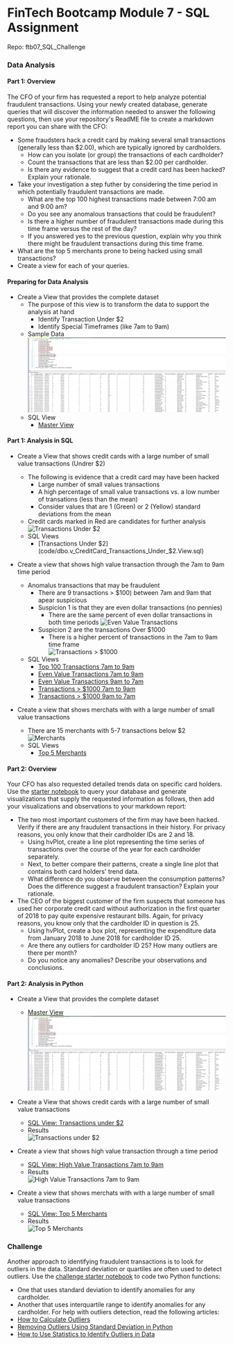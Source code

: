# FinTech Bootcamp Module 7 - SQL Assignment
Repo: ftb07_SQL_Challenge
  
### Data Analysis  
#### Part 1: Overview  
The CFO of your firm has requested a report to help analyze potential fraudulent transactions. Using your newly created database, generate queries that will discover the information needed to answer the following questions, then use your repository's ReadME file to create a markdown report you can share with the CFO:  
* Some fraudsters hack a credit card by making several small transactions (generally less than $2.00), which are typically ignored by cardholders.   
  * How can you isolate (or group) the transactions of each cardholder?  
  * Count the transactions that are less than $2.00 per cardholder.   
  * Is there any evidence to suggest that a credit card has been hacked? Explain your rationale.  
* Take your investigation a step futher by considering the time period in which potentially fraudulent transactions are made.   
  * What are the top 100 highest transactions made between 7:00 am and 9:00 am?  
  * Do you see any anomalous transactions that could be fraudulent?  
  * Is there a higher number of fraudulent transactions made during this time frame versus the rest of the day?  
  * If you answered yes to the previous question, explain why you think there might be fraudulent transactions during this time frame.  
* What are the top 5 merchants prone to being hacked using small transactions?  
* Create a view for each of your queries.  

#### Preparing for Data Analysis
* Create a View that provides the complete dataset  
    * The purpose of this view is to transform the data to support the analysis at hand
      * Identify Transaction Under $2
      * Identify Special Timeframes (like 7am to 9am)
    * Sample Data
      ![Master View](images/ssms_Master_View_Sample.png)
    * SQL View  
      * [Master View](code/dbo.v__CreditCard_Transactions_FullDataset.View.sql)
    
#### Part 1: Analysis in SQL  
* Create a View that shows credit cards with a large number of small value transactions (Undrer $2)  
    * The following is evidence that a credit card may have been hacked
      * Large number of small values transactions
      * A high percentage of small value transactions vs. a low number of transations (less than the mean)
      * Consider values that are 1 (Green) or 2 (Yellow) standard deviations from the mean
    * Credit cards marked in Red are candidates for further analysis  
      ![Transactions Under $2](Analysis_Transactions_Under_2.png)  
    * SQL Views  
      * [Transactions Under $2](code/dbo.v_CreditCard_Transactions_Under_$2.View.sql)  

* Create a view that shows high value transaction through the 7am to 9am time period  
    * Anomalus transactions that may be fraudulent 
      * There are 9 transactions > $100) between 7am and 9am that apear suspicious
      * Suspicion 1 is that they are even dollar transactions (no pennies)   
        * There are the same percent of even dollar transactions in both time periods
        ![Even Value Transactions](Analysis_Transactions_Top100_7to9.png)   
      * Suspicion 2 are the transactions Over $1000 
        * There is a higher percent of transactions in the 7am to 9am time frame    
        ![Transactions > $1000](Analysis_Transactions_Top100_7to9.png) 
    * SQL Views
      * [Top 100 Transactions 7am to 9am](code/dbo.v_CreditCard_Transactions_Between_7am_9am_Top100.View.sql)  
      * [Even Value Transactions 7am to 9am](code/dbo.v_CreditCard_Transactions_Between_7am_9am_Even.View.sql)  
      * [Even Value Transactions 9am to 7am](code/dbo.v_CreditCard_Transactions_Between_9am_7am_Even.View.View.sql)  
      * [Transactions > $1000 7am to 9am](code/dbo.v_CreditCard_Transactions_Between_7am_9am_Over_1000.View.sql)  
      * [Transactions > $1000 9am to 7am](code/dbo.v_CreditCard_Transactions_Between_9am_7am_Over_1000.View.sql)  
  
* Create a view that shows merchats with with a large number of small value transactions  
    * There are 15 merchants with 5-7 transactions below $2  
      ![Merchants](Analysis_Transactions_Under_2_Merchant.png)  
    * SQL Views
      * [Top 5 Merchants](code/dbo.v_CreditCard_Transactions_Under_$2_Merchant.View.sql)  
    
#### Part 2: Overview   
Your CFO has also requested detailed trends data on specific card holders. Use the [starter notebook](Starter_Files/challenge.ipynb) to query your database and generate visualizations that supply the requested information as follows, then add your visualizations and observations to your markdown report:  
* The two most important customers of the firm may have been hacked. Verify if there are any fraudulent transactions in their history. For privacy reasons, you only know that their cardholder IDs are 2 and 18.  
  * Using hvPlot, create a line plot representing the time series of transactions over the course of the year for each cardholder separately.   
  * Next, to better compare their patterns, create a single line plot that contains both card holders' trend data.   
  * What difference do you observe between the consumption patterns? Does the difference suggest a fraudulent transaction? Explain your rationale.  
* The CEO of the biggest customer of the firm suspects that someone has used her corporate credit card without authorization in the first quarter of 2018 to pay quite expensive restaurant bills. Again, for privacy reasons, you know only that the cardholder ID in question is 25.  
  * Using hvPlot, create a box plot, representing the expenditure data from January 2018 to June 2018 for cardholder ID 25.    
  * Are there any outliers for cardholder ID 25? How many outliers are there per month?  
  * Do you notice any anomalies? Describe your observations and conclusions.  
  
#### Part 2: Analysis in Python  
* Create a View that provides the complete dataset  
    * [Master View](code/dbo.v__CreditCard_Transactions_FullDataset.View.sql)
    ![Master View](images/ssms_Master_View_Sample.png)

* Create a View that shows credit cards with a large number of small value transactions  
    * [SQL View: Transactions under $2](code/dbo.v_Credit_Cards_Trans_Under_%242.View.sql)  
    * Results  
    ![Transactions under $2](ssms_LowValueTransactions.png)  
  
* Create a view that shows high value transaction through a time period  
    * [SQL View: High Value Transactions 7am to 9am](code/dbo.v_HighestValue_Trans_Between_7and9am.View.sql)  
    * Results  
    ![High Value Transactions 7am to 9am](ssms_HighValueTransactions.png)  
  
* Create a view that shows merchats with with a large number of small value transactions  
    * [SQL View: Top 5 Merchants](code/dbo.v_Merchant_Trans_Under_%242.View.sql)  
    * Results  
    ![Top 5 Merchants](sssms_Top5_Merchants.png)  


### Challenge
Another approach to identifying fraudulent transactions is to look for outliers in the data. Standard deviation or quartiles are often used to detect outliers.
Use the [challenge starter notebook](Starter_Files/challenge.ipynb) to code two Python functions:
* One that uses standard deviation to identify anomalies for any cardholder.
* Another that uses interquartile range to identify anomalies for any cardholder.
For help with outliers detection, read the following articles:
* [How to Calculate Outliers](https://www.wikihow.com/Calculate-Outliers)
* [Removing Outliers Using Standard Deviation in Python](https://www.kdnuggets.com/2017/02/removing-outliers-standard-deviation-python.html)
* [How to Use Statistics to Identify Outliers in Data](https://machinelearningmastery.com/how-to-use-statistics-to-identify-outliers-in-data/)



